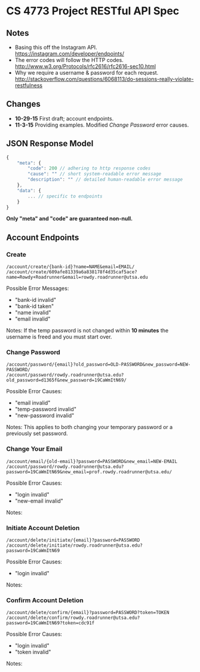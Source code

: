 # CS 4773 Project RESTful API Spec


## Notes
- Basing this off the Instagram API.  
https://instagram.com/developer/endpoints/
- The error codes will follow the HTTP codes.  
http://www.w3.org/Protocols/rfc2616/rfc2616-sec10.html
- Why we require a username & password for each request.  
http://stackoverflow.com/questions/6068113/do-sessions-really-violate-restfulness


## Changes
- **10-29-15** First draft; account endpoints.
- **11-3-15** Providing examples. Modified _Change Password_ error causes.


## JSON Response Model
```js
{
    "meta": {
        "code": 200 // adhering to http response codes
        "cause": "" // short system-readable error message
        "description": "" // detailed human-readable error message
    },
    "data": {
        ... // specific to endpoints
    }
}
```

**Only "meta" and "code" are guaranteed non-null.**


## Account Endpoints
### Create
`/account/create/{bank-id}?name=NAME&email=EMAIL/`  
`/account/create/609afe81339a6a838178f4d35caf5ace?name=Rowdy+Roadrunner&email=rowdy.roadrunner@utsa.edu`

Possible Error Messages:
- "bank-id invalid"
- "bank-id taken"
- "name invalid"
- "email invalid"

Notes:
If the temp password is not changed within **10 minutes** the username is freed
and you must start over.

### Change Password
`/account/password/{email}?old_password=OLD-PASSWORD&new_password=NEW-PASSWORD/`  
`/account/password/rowdy.roadrunner@utsa.edu?old_password=d1365f&new_password=19CaWmItN69/`

Possible Error Causes:
- "email invalid"
- "temp-password invalid"
- "new-password invalid"

Notes:
This applies to both changing your temporary password or a previously set
password.

### Change Your Email
`/account/email/{old-email}?password=PASSWORD&new_email=NEW-EMAIL`
`/account/password/rowdy.roadrunner@utsa.edu?password=19CaWmItN69&new_email=prof.rowdy.roadrunner@utsa.edu/`

Possible Error Causes:
- "login invalid"
- "new-email invalid"

Notes:

### Initiate Account Deletion
`/account/delete/initiate/{email}?password=PASSWORD`
`/account/delete/initiate/rowdy.roadrunner@utsa.edu?password=19CaWmItN69`

Possible Error Causes:
- "login invalid"

Notes:

### Confirm Account Deletion
`/account/delete/confirm/{email}?password=PASSWORD?token=TOKEN`
`/account/delete/confirm/rowdy.roadrunner@utsa.edu?password=19CaWmItN69?token=cdc91f`

Possible Error Causes:
- "login invalid"
- "token invalid"

Notes:
